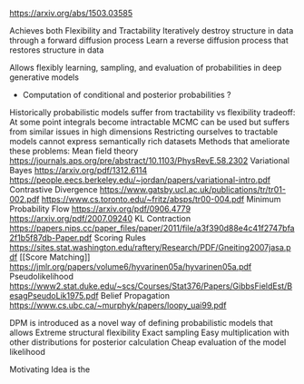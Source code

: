 https://arxiv.org/abs/1503.03585

Achieves both Flexibility and Tractability
Iteratively destroy structure in data through a forward diffusion process
Learn a reverse diffusion process that restores structure in data

Allows flexibly learning, sampling, and evaluation of probabilities in deep generative models
* Computation of conditional and posterior probabilities ? 

Historically probabilistic models suffer from tractability vs flexibility tradeoff: 
	At some point integrals become intractable
	MCMC can be used but suffers from similar issues in high dimensions
	Restricting ourselves to tractable models cannot express semantically rich datasets
	Methods that ameliorate these problems:
		Mean field theory 
			https://journals.aps.org/pre/abstract/10.1103/PhysRevE.58.2302
		Variational Bayes
			 https://arxiv.org/pdf/1312.6114
			 https://people.eecs.berkeley.edu/~jordan/papers/variational-intro.pdf
		Contrastive Divergence
			https://www.gatsby.ucl.ac.uk/publications/tr/tr01-002.pdf
			https://www.cs.toronto.edu/~fritz/absps/tr00-004.pdf
		Minimum Probability Flow
			https://arxiv.org/pdf/0906.4779
			https://arxiv.org/pdf/2007.09240
		KL Contraction
			https://papers.nips.cc/paper_files/paper/2011/file/a3f390d88e4c41f2747bfa2f1b5f87db-Paper.pdf
		Scoring Rules
			https://sites.stat.washington.edu/raftery/Research/PDF/Gneiting2007jasa.pdf
		[[Score Matching]]
			https://jmlr.org/papers/volume6/hyvarinen05a/hyvarinen05a.pdf
		Pseudolikelihood
			https://www2.stat.duke.edu/~scs/Courses/Stat376/Papers/GibbsFieldEst/BesagPseudoLik1975.pdf
		Belief Propagation
			https://www.cs.ubc.ca/~murphyk/papers/loopy_uai99.pdf

DPM is introduced as a novel way of defining probabilistic models that allows
	Extreme structural flexibility
	Exact sampling
	Easy multiplication with other distributions for posterior calculation
	Cheap evaluation of the model likelihood

Motivating Idea is the 